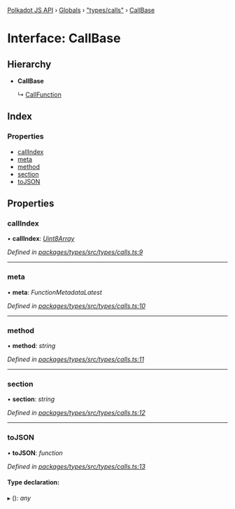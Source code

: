 [Polkadot JS API](../README.md) › [Globals](../globals.md) › ["types/calls"](../modules/_types_calls_.md) › [CallBase](_types_calls_.callbase.md)

# Interface: CallBase

## Hierarchy

* **CallBase**

  ↳ [CallFunction](_types_calls_.callfunction.md)

## Index

### Properties

* [callIndex](_types_calls_.callbase.md#callindex)
* [meta](_types_calls_.callbase.md#meta)
* [method](_types_calls_.callbase.md#method)
* [section](_types_calls_.callbase.md#section)
* [toJSON](_types_calls_.callbase.md#tojson)

## Properties

###  callIndex

• **callIndex**: *[Uint8Array](../classes/_codec_raw_.raw.md#static-uint8array)*

*Defined in [packages/types/src/types/calls.ts:9](https://github.com/polkadot-js/api/blob/2b6aa7972/packages/types/src/types/calls.ts#L9)*

___

###  meta

• **meta**: *FunctionMetadataLatest*

*Defined in [packages/types/src/types/calls.ts:10](https://github.com/polkadot-js/api/blob/2b6aa7972/packages/types/src/types/calls.ts#L10)*

___

###  method

• **method**: *string*

*Defined in [packages/types/src/types/calls.ts:11](https://github.com/polkadot-js/api/blob/2b6aa7972/packages/types/src/types/calls.ts#L11)*

___

###  section

• **section**: *string*

*Defined in [packages/types/src/types/calls.ts:12](https://github.com/polkadot-js/api/blob/2b6aa7972/packages/types/src/types/calls.ts#L12)*

___

###  toJSON

• **toJSON**: *function*

*Defined in [packages/types/src/types/calls.ts:13](https://github.com/polkadot-js/api/blob/2b6aa7972/packages/types/src/types/calls.ts#L13)*

#### Type declaration:

▸ (): *any*
